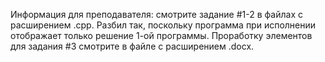 Информация для преподавателя: смотрите задание #1-2 в файлах с расширением .cpp. Разбил так, поскольку программа при исполнении отображает только решение 1-ой программы. Проработку элементов для задания #3  смотрите в файле с расширением .docx.
